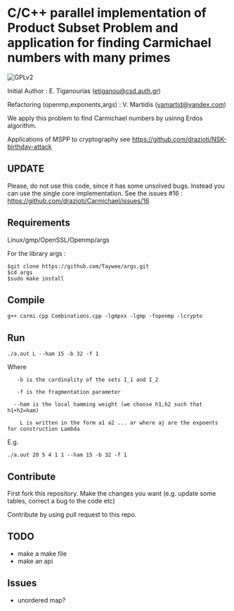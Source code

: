 #  C/C++ parallel implementation of Product Subset Problem and application for finding Carmichael numbers with many primes

![GPLv2][]

[GPLv2]: https://img.shields.io/badge/license-GPLv2-lightgrey.svg

Initial Author 						  : E. Tiganourias (etiganou@csd.auth.gr)

Refactoring (openmp,exponents,args)    : V. Martidis    (vamartid@yandex.com)

We apply this problem to find Carmichael numbers by usinng Erdos algorithm.

Applications of MSPP to cryptography see https://github.com/drazioti/NSK-birthday-attack

## UPDATE

Please, do not use this code, since it has some unsolved bugs. Instead you can use the single core implementation.
See the issues #16 : https://github.com/drazioti/Carmichael/issues/16

## Requirements
Linux/gmp/OpenSSL/Openmp/args

For the library args :
```
$git clone https://github.com/Taywee/args.git
$cd args
$sudo make install
```

## Compile
```
g++ carmi.cpp Combinations.cpp -lgmpxx -lgmp -fopenmp -lcrypto
```

## Run
```
./a.out L --ham 15 -b 32 -f 1
```

Where      
          

	   -b is the cardinality of the sets I_1 and I_2
	   
	   -f is the fragmentation parameter

	  --ham is the local hamming weight (we choose h1,h2 such that h1+h2=ham)

	    L is written in the form a1 a2 ... ar where aj are the expoents for construction Lambda

E.g.
```
./a.out 20 5 4 1 1 --ham 15 -b 32 -f 1
```

## Contribute
First fork this repository. Make the changes you want (e.g. update some tables, correct a bug to the code etc)

Contribute by using pull request to this repo. 

## TODO
- make a make file
- make an api

## Issues

- unordered map?
